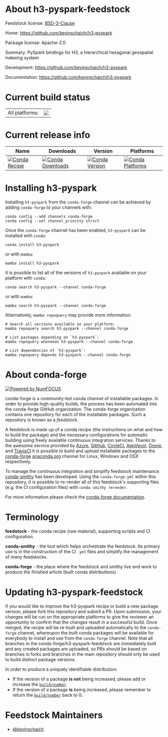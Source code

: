 About h3-pyspark-feedstock
==========================

Feedstock license: [BSD-3-Clause](https://github.com/conda-forge/h3-pyspark-feedstock/blob/main/LICENSE.txt)

Home: https://github.com/kevinschaich/h3-pyspark

Package license: Apache-2.0

Summary: PySpark bindings for H3, a hierarchical hexagonal geospatial indexing system

Development: https://github.com/kevinschaich/h3-pyspark

Documentation: https://github.com/kevinschaich/h3-pyspark

Current build status
====================


<table><tr><td>All platforms:</td>
    <td>
      <a href="https://dev.azure.com/conda-forge/feedstock-builds/_build/latest?definitionId=14818&branchName=main">
        <img src="https://dev.azure.com/conda-forge/feedstock-builds/_apis/build/status/h3-pyspark-feedstock?branchName=main">
      </a>
    </td>
  </tr>
</table>

Current release info
====================

| Name | Downloads | Version | Platforms |
| --- | --- | --- | --- |
| [![Conda Recipe](https://img.shields.io/badge/recipe-h3--pyspark-green.svg)](https://anaconda.org/conda-forge/h3-pyspark) | [![Conda Downloads](https://img.shields.io/conda/dn/conda-forge/h3-pyspark.svg)](https://anaconda.org/conda-forge/h3-pyspark) | [![Conda Version](https://img.shields.io/conda/vn/conda-forge/h3-pyspark.svg)](https://anaconda.org/conda-forge/h3-pyspark) | [![Conda Platforms](https://img.shields.io/conda/pn/conda-forge/h3-pyspark.svg)](https://anaconda.org/conda-forge/h3-pyspark) |

Installing h3-pyspark
=====================

Installing `h3-pyspark` from the `conda-forge` channel can be achieved by adding `conda-forge` to your channels with:

```
conda config --add channels conda-forge
conda config --set channel_priority strict
```

Once the `conda-forge` channel has been enabled, `h3-pyspark` can be installed with `conda`:

```
conda install h3-pyspark
```

or with `mamba`:

```
mamba install h3-pyspark
```

It is possible to list all of the versions of `h3-pyspark` available on your platform with `conda`:

```
conda search h3-pyspark --channel conda-forge
```

or with `mamba`:

```
mamba search h3-pyspark --channel conda-forge
```

Alternatively, `mamba repoquery` may provide more information:

```
# Search all versions available on your platform:
mamba repoquery search h3-pyspark --channel conda-forge

# List packages depending on `h3-pyspark`:
mamba repoquery whoneeds h3-pyspark --channel conda-forge

# List dependencies of `h3-pyspark`:
mamba repoquery depends h3-pyspark --channel conda-forge
```


About conda-forge
=================

[![Powered by
NumFOCUS](https://img.shields.io/badge/powered%20by-NumFOCUS-orange.svg?style=flat&colorA=E1523D&colorB=007D8A)](https://numfocus.org)

conda-forge is a community-led conda channel of installable packages.
In order to provide high-quality builds, the process has been automated into the
conda-forge GitHub organization. The conda-forge organization contains one repository
for each of the installable packages. Such a repository is known as a *feedstock*.

A feedstock is made up of a conda recipe (the instructions on what and how to build
the package) and the necessary configurations for automatic building using freely
available continuous integration services. Thanks to the awesome service provided by
[Azure](https://azure.microsoft.com/en-us/services/devops/), [GitHub](https://github.com/),
[CircleCI](https://circleci.com/), [AppVeyor](https://www.appveyor.com/),
[Drone](https://cloud.drone.io/welcome), and [TravisCI](https://travis-ci.com/)
it is possible to build and upload installable packages to the
[conda-forge](https://anaconda.org/conda-forge) [anaconda.org](https://anaconda.org/)
channel for Linux, Windows and OSX respectively.

To manage the continuous integration and simplify feedstock maintenance
[conda-smithy](https://github.com/conda-forge/conda-smithy) has been developed.
Using the ``conda-forge.yml`` within this repository, it is possible to re-render all of
this feedstock's supporting files (e.g. the CI configuration files) with ``conda smithy rerender``.

For more information please check the [conda-forge documentation](https://conda-forge.org/docs/).

Terminology
===========

**feedstock** - the conda recipe (raw material), supporting scripts and CI configuration.

**conda-smithy** - the tool which helps orchestrate the feedstock.
                   Its primary use is in the construction of the CI ``.yml`` files
                   and simplify the management of *many* feedstocks.

**conda-forge** - the place where the feedstock and smithy live and work to
                  produce the finished article (built conda distributions)


Updating h3-pyspark-feedstock
=============================

If you would like to improve the h3-pyspark recipe or build a new
package version, please fork this repository and submit a PR. Upon submission,
your changes will be run on the appropriate platforms to give the reviewer an
opportunity to confirm that the changes result in a successful build. Once
merged, the recipe will be re-built and uploaded automatically to the
`conda-forge` channel, whereupon the built conda packages will be available for
everybody to install and use from the `conda-forge` channel.
Note that all branches in the conda-forge/h3-pyspark-feedstock are
immediately built and any created packages are uploaded, so PRs should be based
on branches in forks and branches in the main repository should only be used to
build distinct package versions.

In order to produce a uniquely identifiable distribution:
 * If the version of a package **is not** being increased, please add or increase
   the [``build/number``](https://docs.conda.io/projects/conda-build/en/latest/resources/define-metadata.html#build-number-and-string).
 * If the version of a package **is** being increased, please remember to return
   the [``build/number``](https://docs.conda.io/projects/conda-build/en/latest/resources/define-metadata.html#build-number-and-string)
   back to 0.

Feedstock Maintainers
=====================

* [@kevinschaich](https://github.com/kevinschaich/)

